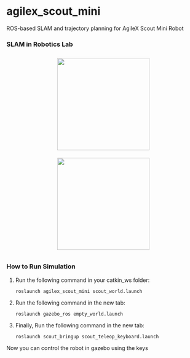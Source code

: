 # agilex_scout_mini
ROS-based SLAM and trajectory planning for AgileX Scout Mini Robot

### SLAM in Robotics Lab
<p align = "center">
  <img src = "images/fov.gif" height = "240px" style="margin:10px 10px">
  <img src = "images/ros.gif" height = "240px" style="margin:10px 10px">
</p>

### How to Run Simulation

1. Run the following command in your catkin_ws folder:

   ```shell
   roslaunch agilex_scout_mini scout_world.launch
   ```
2. Run the following command in the new tab:

   ```shell
   roslaunch gazebo_ros empty_world.launch
   ```

3. Finally, Run the following command in the new tab:

   ```shell
   roslaunch scout_bringup scout_teleop_keyboard.launch
   ```

Now you can control the robot in gazebo using the keys
